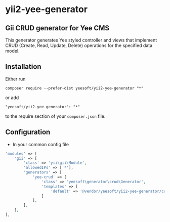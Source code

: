 # yii2-yee-generator

## Gii CRUD generator for Yee CMS

This generator generates Yee styled controller and views that implement CRUD (Create, Read, Update, Delete) operations for the specified data model.

Installation
------------

Either run

```
composer require --prefer-dist yeesoft/yii2-yee-generator "*"
```

or add

```
"yeesoft/yii2-yee-generator": "*"
```

to the require section of your `composer.json` file.

Configuration
------
- In your common config file

```php
'modules' => [
    'gii' => [
        'class' => 'yii\gii\Module',
        'allowedIPs' => ['*'],
        'generators' => [
            'yee-crud' => [
                'class' => 'yeesoft\generator\crud\Generator',
                'templates' => [
                    'default' => '@vendor/yeesoft/yii2-yee-generator/crud/yee-admin',
                ]
            ],
        ],
    ],
],
```
